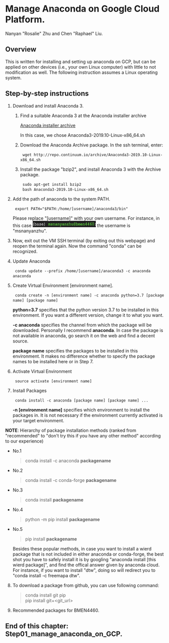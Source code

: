 # Manage Anaconda on Google Cloud Platform.
Nanyan "Rosalie" Zhu and Chen "Raphael" Liu.

## Overview
This is written for installing and setting up anaconda on GCP, but can be applied on other devices (i.e., your own Linux computer) with little to not modification as well. The following instruction assumes a Linux operating system.

## Step-by-step instructions
1. Download and install Anaconda 3.
    1. Find a suitable Anaconda 3 at the Anaconda installer archive

        [Anaconda installer archive](https://repo.continuum.io/archive/)

        In this case, we chose Anaconda3-2019.10-Linux-x86_64.sh

    2. Download the Anaconda Archive package. In the ssh terminal, enter:

            wget http://repo.continuum.io/archive/Anaconda3-2019.10-Linux-x86_64.sh

    3. Install the package "bzip2", and install Anaconda 3 with the Archive package.

            sudo apt-get install bzip2
            bash Anaconda3-2019.10-Linux-x86_64.sh

2. Add the path of anaconda to the system PATH.

        export PATH="$PATH:/home/[username]/anaconda3/bin"

    Please replace "[username]" with your own username. For instance, in this case <img src="/Step01_manage_anaconda_on_GCP/Images/user_name.png" alt="username" width="200px" height="20px"> the username is "msnanyanzhu". 

3. Now, exit out the VM SSH terminal (by exiting out this webpage) and reopen the terminal again. Now the command "conda" can be recognized.

4. Update Anaconda

        conda update --prefix /home/[username]/anaconda3 -c anaconda anaconda

5. Create Virtual Environment [environment name].

        conda create -n [environment name] -c anaconda python=3.7 [package name] [package name]

    **python=3.7** specifies that the python version 3.7 to be installed in this environment. If you want a different version, change it to what you want.

    **-c anaconda** specifies the channel from which the package will be downloaded. Personally I recommend **anaconda**. In case the package is not available in anaconda, go search it on the web and find a decent source.

    **package name** specifies the packages to be installed in this environment. It makes no difference whether to specify the package names to be installed here or in Step 7.

6. Activate Virtual Environment

        source activate [environment name]

7. Install Packages

        conda install -c anaconda [package name] [package name] ...

    **-n [environment name]** specifies which environment to install the packages in. It is not necessary if the environment currently activated is your target environment.
  
  **NOTE**: Hierarchy of package installation methods (ranked from "recommended" to "don't try this if you have any other method" according to our experience)
  - No.1
      > conda install -c anaconda **packagename**

  - No.2
      > conda install -c conda-forge **packagename**

  - No.3
      > conda install **packagename**

  - No.4
      > python -m pip install **packagename**

  - No.5
      > pip install **packagename**
  
    Besides these popular methods, in case you want to install a wierd package that is not included in either anaconda or conda-forge, the best shot you have to safely install it is by googling "anaconda install [this wierd package]", and find the offical answer given by anaconda cloud. For instance, if you want to install "dtw", doing so will redirect you to "conda install -c freemapa dtw".

8. To download a package from github, you can use following command:
      > conda install git pip<br/>
      > pip install git+<git_url>

9. Recommended packages for BMEN4460.

## End of this chapter: Step01_manage_anaconda_on_GCP.

